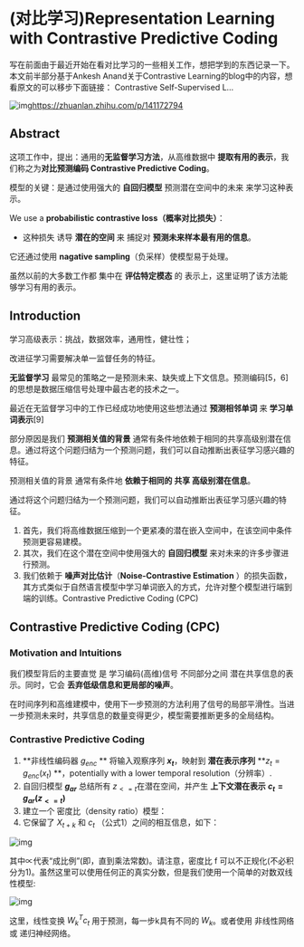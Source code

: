 # (对比学习)Representation Learning with Contrastive Predictive Coding

写在前面由于最近开始在看对比学习的一些相关工作，想把学到的东西记录一下。本文前半部分基于Ankesh Anand关于Contrastive Learning的blog中的内容，想看原文的可以移步下面链接： Contrastive Self-Supervised L…

![img](https://static.zhihu.com/heifetz/assets/apple-touch-icon-152.a53ae37b.png)https://zhuanlan.zhihu.com/p/141172794

## Abstract

这项工作中，提出：通用的**无监督学习方法**，从高维数据中 **提取有用的表示**，我们称之为**对比预测编码 Contrastive Predictive Coding**。

模型的关键：是通过使用强大的 **自回归模型** 预测潜在空间中的未来 来学习这种表示。

We use a **probabilistic contrastive loss（概率对比损失）**：

- 这种损失 诱导 **潜在的空间** 来 捕捉对 **预测未来样本最有用的信息**。

它还通过使用 **nagative sampling**（负采样）使模型易于处理。

虽然以前的大多数工作都 集中在 **评估特定模态** 的 表示上，这里证明了该方法能够学习有用的表示。

## Introduction

学习高级表示：挑战，数据效率，通用性，健壮性；

改进征学习需要解决单一监督任务的特征。

**无监督学习** 最常见的策略之一是预测未来、缺失或上下文信息。预测编码[5，6]的思想是数据压缩信号处理中最古老的技术之一。

最近在无监督学习中的工作已经成功地使用这些想法通过 **预测相邻单词** 来 **学习单词表示**[9]

部分原因是我们 **预测相关值的背景** 通常有条件地依赖于相同的共享高级别潜在信息。通过将这个问题归结为一个预测问题，我们可以自动推断出表征学习感兴趣的特征。

预测相关值的背景 通常有条件地 **依赖于相同的 共享 高级别潜在信息**。

通过将这个问题归结为一个预测问题，我们可以自动推断出表征学习感兴趣的特征。

1. 首先，我们将高维数据压缩到一个更紧凑的潜在嵌入空间中，在该空间中条件预测更容易建模。
2. 其次，我们在这个潜在空间中使用强大的 **自回归模型** 来对未来的许多步骤进行预测。
3. 我们依赖于 **噪声对比估计**（**Noise-Contrastive Estimation** ）的损失函数，其方式类似于自然语言模型中学习单词嵌入的方式，允许对整个模型进行端到端的训练。Contrastive Predictive Coding (CPC)

## Contrastive Predictive Coding (CPC)

### Motivation and Intuitions

我们模型背后的主要直觉 是 学习编码(高维)信号 不同部分之间 潜在共享信息的表示。同时，它会 **丢弃低级信息和更局部的噪声**。

在时间序列和高维建模中，使用下一步预测的方法利用了信号的局部平滑性。当进一步预测未来时，共享信息的数量变得更少，模型需要推断更多的全局结构。

### Contrastive Predictive Coding

1. **非线性编码器 $g_{enc}$ ** 将输入观察序列  **$x_t$**，映射到 **潜在表示序列** **$z_t = g_{enc}(x_t)$ **，potentially with a lower temporal resolution（分辨率）.
2. 自回归模型 **$g_{ar}$** 总结所有 $z_{<=t}$在潜在空间，并产生 **上下文潜在表示**  **$c_t = g_{ar}(z_{<=t})$**
3. 建立一个 密度比（density ratio）模型：
4. 它保留了 $X_{t+k}$ 和 $c_t$ （公式1）之间的相互信息，如下：

![img](https://tcs.teambition.net/storage/31248aff7d5f147255f4772ad5a5f095404c?Signature=eyJhbGciOiJIUzI1NiIsInR5cCI6IkpXVCJ9.eyJBcHBJRCI6IjU5Mzc3MGZmODM5NjMyMDAyZTAzNThmMSIsIl9hcHBJZCI6IjU5Mzc3MGZmODM5NjMyMDAyZTAzNThmMSIsIl9vcmdhbml6YXRpb25JZCI6IjVmYjlmYjA4NGE0ZWQxYzc0MjE2ZDQ3ZCIsImV4cCI6MTYxNzkzODkyMCwiaWF0IjoxNjE3MzM0MTIwLCJyZXNvdXJjZSI6Ii9zdG9yYWdlLzMxMjQ4YWZmN2Q1ZjE0NzI1NWY0NzcyYWQ1YTVmMDk1NDA0YyJ9.Aj9PYUVKSFoZMMI2gYfuFUByfn3TIwscJ4NKfIY5HD0)

其中∝代表“成比例”(即，直到乘法常数)。请注意，密度比 f 可以不正规化(不必积分为1)。虽然这里可以使用任何正的真实分数，但是我们使用一个简单的对数双线性模型:

![img](https://tcs.teambition.net/storage/312432d27351232df9e0e1c03cec7da61b8f?Signature=eyJhbGciOiJIUzI1NiIsInR5cCI6IkpXVCJ9.eyJBcHBJRCI6IjU5Mzc3MGZmODM5NjMyMDAyZTAzNThmMSIsIl9hcHBJZCI6IjU5Mzc3MGZmODM5NjMyMDAyZTAzNThmMSIsIl9vcmdhbml6YXRpb25JZCI6IjVmYjlmYjA4NGE0ZWQxYzc0MjE2ZDQ3ZCIsImV4cCI6MTYxNzkzOTU3OSwiaWF0IjoxNjE3MzM0Nzc5LCJyZXNvdXJjZSI6Ii9zdG9yYWdlLzMxMjQzMmQyNzM1MTIzMmRmOWUwZTFjMDNjZWM3ZGE2MWI4ZiJ9.EZDH6kK2PAor3NL3NpX9zBSaN7neTXV5jzOFFk7vao8)

这里，线性变换 $W_k^T c_t$ 用于预测，每一步k具有不同的 $W_k$。或者使用 非线性网络 或 递归神经网络。































